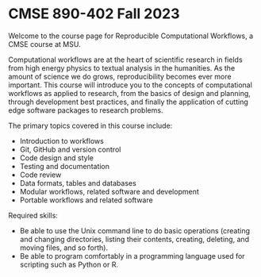 # CMSE 890-402 Fall 2023

Welcome to the course page for Reproducible Computational Workflows, a CMSE course at MSU.

Computational workflows are at the heart of scientific research in fields from high energy physics to textual analysis in the humanities. As the amount of science we do grows, reproducibility becomes ever more important. This course will introduce you to the concepts of computational workflows as applied to research, from the basics of design and planning, through development best practices, and finally the application of cutting edge software packages to research problems.

The primary topics covered in this course include: 
- Introduction to workflows
- Git, GitHub and version control
- Code design and style
- Testing and documentation
- Code review
- Data formats, tables and databases
- Modular workflows, related software and development
- Portable workflows and related software

Required skills:
- Be able to use the Unix command line to do basic operations (creating and changing  directories, listing their contents, creating, deleting, and moving files, and so forth).
- Be able to program comfortably in a programming language used for scripting such as Python or R. 

